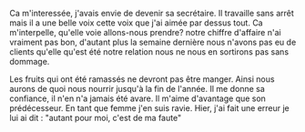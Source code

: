 Ca m'interessée, j'avais envie de devenir sa secrétaire. Il travaille sans arrêt mais il a une belle voix cette voix que j'ai aimée par dessus tout.
Ca m'interpelle, qu'elle voie allons-nous prendre? notre chiffre d'affaire n'ai vraiment pas bon, d'autant plus la semaine dernière nous n'avons pas eu de clients qu'elle qu'est été notre relation nous ne nous en sortirons pas sans dommage.

Les fruits qui ont été ramassés ne devront pas être manger. Ainsi nous aurons de quoi nous nourrir jusqu'à la fin de l'année.
Il me donne sa confiance, il n'en n'a jamais été avare. Il m'aime d'avantage que son prédécesseur. En tant que femme j'en suis ravie.
Hier, j'ai fait une erreur je lui ai dit : "autant pour moi, c'est de ma faute"